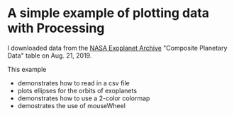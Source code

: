 # A simple example of plotting data with Processing

I downloaded data from the [NASA Exoplanet Archive](https://exoplanetarchive.ipac.caltech.edu/) "Composite Planetary Data" table on Aug. 21, 2019.

This example 

* demonstrates how to read in a csv file
* plots ellipses for the orbits of exoplanets
* demonstrates how to use a 2-color colormap
* demostrates the use of mouseWheel
